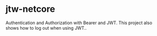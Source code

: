 # jtw-netcore
Authentication and Authorization with Bearer and JWT. This project also shows how to log out when using JWT..
